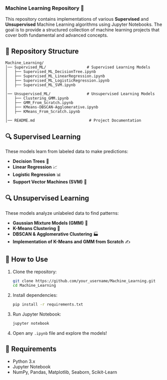 ### Machine Learning Repository 🚀  

This repository contains implementations of various **Supervised** and **Unsupervised** Machine Learning algorithms using Jupyter Notebooks. The goal is to provide a structured collection of machine learning projects that cover both fundamental and advanced concepts.  

## 💁️ Repository Structure  

```
Machine_Learning/
│── Supervised_ML/                  # Supervised Learning Models
│   ├── Supervised_ML_DecisionTree.ipynb
│   ├── Supervised_ML_LinearRegression.ipynb
│   ├── Supervised_ML_LogisticRegression.ipynb
│   ├── Supervised_ML_SVM.ipynb
│
│── Unsupervised_ML/                # Unsupervised Learning Models
│   ├── Clustering_GMM.ipynb
│   ├── GMM_From_Scratch.ipynb
│   ├── KMeans-DBSCAN-Agglomerative.ipynb
│   ├── KMeans_From_Scratch.ipynb
│
│── README.md                        # Project Documentation
```

## 🔍 Supervised Learning  
These models learn from labeled data to make predictions:  
- **Decision Trees** 🌳  
- **Linear Regression** 📈  
- **Logistic Regression** 📊  
- **Support Vector Machines (SVM)** 📏  

## 🔍 Unsupervised Learning  
These models analyze unlabeled data to find patterns:  
- **Gaussian Mixture Models (GMM)** 🔸  
- **K-Means Clustering** 🔶  
- **DBSCAN & Agglomerative Clustering** 🏭  
- **Implementation of K-Means and GMM from Scratch** ✍  

## 🚀 How to Use  

1. Clone the repository:  
   ```bash
   git clone https://github.com/your_username/Machine_Learning.git
   cd Machine_Learning
   ```
2. Install dependencies:  
   ```bash
   pip install -r requirements.txt
   ```
3. Run Jupyter Notebook:  
   ```bash
   jupyter notebook
   ```
4. Open any `.ipynb` file and explore the models!  

## 📌 Requirements  
- Python 3.x  
- Jupyter Notebook  
- NumPy, Pandas, Matplotlib, Seaborn, Scikit-Learn  
